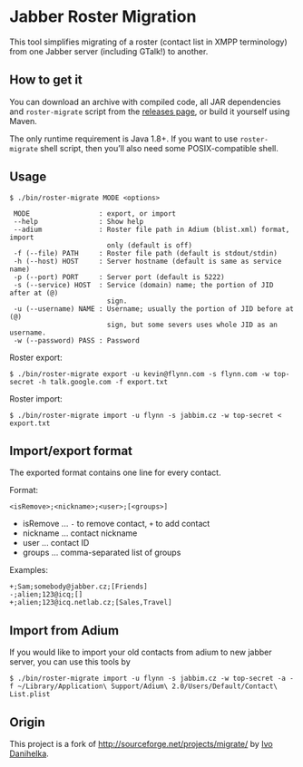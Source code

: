 Jabber Roster Migration
=======================

This tool simplifies migrating of a roster (contact list in XMPP terminology) from one Jabber server (including GTalk!) to another.


How to get it
-------------

You can download an archive with compiled code, all JAR dependencies and `roster-migrate` script from the [releases page](https://github.com/catap/jabber-migrate/releases/), or build it yourself using Maven.

The only runtime requirement is Java 1.8+.
If you want to use `roster-migrate` shell script, then you’ll also need some POSIX-compatible shell.


Usage
-----

    $ ./bin/roster-migrate MODE <options>

     MODE                 : export, or import
     --help               : Show help
     --adium              : Roster file path in Adium (blist.xml) format, import
                            only (default is off)
     -f (--file) PATH     : Roster file path (default is stdout/stdin)
     -h (--host) HOST     : Server hostname (default is same as service name)
     -p (--port) PORT     : Server port (default is 5222)
     -s (--service) HOST  : Service (domain) name; the portion of JID after at (@)
                            sign.
     -u (--username) NAME : Username; usually the portion of JID before at (@)
                            sign, but some severs uses whole JID as an username.
     -w (--password) PASS : Password

Roster export:

    $ ./bin/roster-migrate export -u kevin@flynn.com -s flynn.com -w top-secret -h talk.google.com -f export.txt

Roster import:

    $ ./bin/roster-migrate import -u flynn -s jabbim.cz -w top-secret < export.txt



Import/export format
--------------------

The exported format contains one line for every contact.

Format:

    <isRemove>;<nickname>;<user>;[<groups>]

* isRemove ... `-` to remove contact, `+` to add contact
* nickname ... contact nickname
* user     ... contact ID
* groups   ... comma-separated list of groups

Examples:

    +;Sam;somebody@jabber.cz;[Friends]
    -;alien;123@icq;[]
    +;alien;123@icq.netlab.cz;[Sales,Travel]

Import from Adium
-----------------

If you would like to import your old contacts from adium to new jabber server, you can use this tools by

    $ ./bin/roster-migrate import -u flynn -s jabbim.cz -w top-secret -a -f ~/Library/Application\ Support/Adium\ 2.0/Users/Default/Contact\ List.plist

Origin
------

This project is a fork of http://sourceforge.net/projects/migrate/ by [Ivo Danihelka](https://github.com/fidlej).
